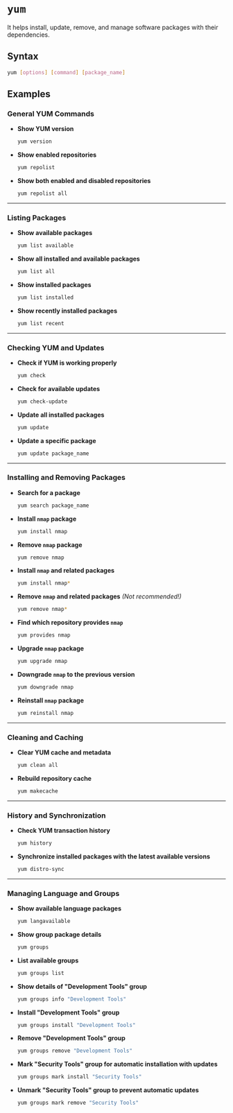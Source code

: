 # `yum`  
It helps install, update, remove, and manage software packages with their dependencies.


## **Syntax**  
```bash
yum [options] [command] [package_name]
```


## **Examples**  

### **General YUM Commands**  

- **Show YUM version**  
  ```bash
  yum version
  ```

- **Show enabled repositories**  
  ```bash
  yum repolist
  ```

- **Show both enabled and disabled repositories**  
  ```bash
  yum repolist all
  ```

---

### **Listing Packages**  

- **Show available packages**  
  ```bash
  yum list available
  ```

- **Show all installed and available packages**  
  ```bash
  yum list all
  ```

- **Show installed packages**  
  ```bash
  yum list installed
  ```

- **Show recently installed packages**  
  ```bash
  yum list recent
  ```

---

### **Checking YUM and Updates**  

- **Check if YUM is working properly**  
  ```bash
  yum check
  ```

- **Check for available updates**  
  ```bash
  yum check-update
  ```

- **Update all installed packages**  
  ```bash
  yum update
  ```

- **Update a specific package**  
  ```bash
  yum update package_name
  ```

---

### **Installing and Removing Packages**  

- **Search for a package**  
  ```bash
  yum search package_name
  ```

- **Install `nmap` package**  
  ```bash
  yum install nmap
  ```

- **Remove `nmap` package**  
  ```bash
  yum remove nmap
  ```

- **Install `nmap` and related packages**  
  ```bash
  yum install nmap*
  ```

- **Remove `nmap` and related packages** *(Not recommended!)*  
  ```bash
  yum remove nmap*
  ```

- **Find which repository provides `nmap`**  
  ```bash
  yum provides nmap
  ```

- **Upgrade `nmap` package**  
  ```bash
  yum upgrade nmap
  ```

- **Downgrade `nmap` to the previous version**  
  ```bash
  yum downgrade nmap
  ```

- **Reinstall `nmap` package**  
  ```bash
  yum reinstall nmap
  ```

---

### **Cleaning and Caching**  

- **Clear YUM cache and metadata**  
  ```bash
  yum clean all
  ```

- **Rebuild repository cache**  
  ```bash
  yum makecache
  ```

---

### **History and Synchronization**  

- **Check YUM transaction history**  
  ```bash
  yum history
  ```

- **Synchronize installed packages with the latest available versions**  
  ```bash
  yum distro-sync
  ```

---

### **Managing Language and Groups**  

- **Show available language packages**  
  ```bash
  yum langavailable
  ```

- **Show group package details**  
  ```bash
  yum groups
  ```

- **List available groups**  
  ```bash
  yum groups list
  ```

- **Show details of "Development Tools" group**  
  ```bash
  yum groups info "Development Tools"
  ```

- **Install "Development Tools" group**  
  ```bash
  yum groups install "Development Tools"
  ```

- **Remove "Development Tools" group**  
  ```bash
  yum groups remove "Development Tools"
  ```

- **Mark "Security Tools" group for automatic installation with updates**  
  ```bash
  yum groups mark install "Security Tools"
  ```

- **Unmark "Security Tools" group to prevent automatic updates**  
  ```bash
  yum groups mark remove "Security Tools"
  ```
